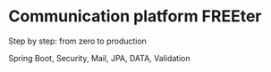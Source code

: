 # Communication platform FREEter

Step by step: from zero to production

Spring Boot, Security, Mail, JPA, DATA, Validation
